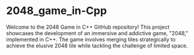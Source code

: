 # 2048_game_in-Cpp
Welcome to the 2048 Game in C++ GitHub repository! This project showcases the development of an immersive and addictive game, "2048," implemented in C++. The game involves merging tiles strategically to achieve the elusive 2048 tile while tackling the challenge of limited space.
